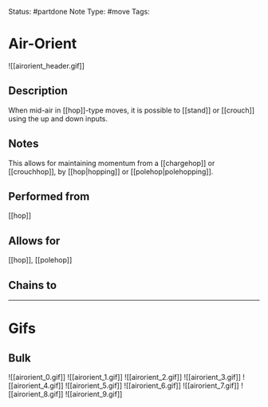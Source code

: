 Status: #partdone
Note Type: #move
Tags: 

# Air-Orient
![[airorient_header.gif]]
## Description
When mid-air in [[hop]]-type moves, it is possible to [[stand]] or [[crouch]] using the up and down inputs. 

## Notes
This allows for maintaining momentum from a [[chargehop]] or [[crouchhop]], by [[hop|hopping]] or [[polehop|polehopping]].

## Performed from
[[hop]]

## Allows for
[[hop]], [[polehop]]

## Chains to


___
# Gifs
## Bulk
![[airorient_0.gif]]
![[airorient_1.gif]]
![[airorient_2.gif]]
![[airorient_3.gif]]
![[airorient_4.gif]]
![[airorient_5.gif]]
![[airorient_6.gif]]
![[airorient_7.gif]]
![[airorient_8.gif]]
![[airorient_9.gif]]